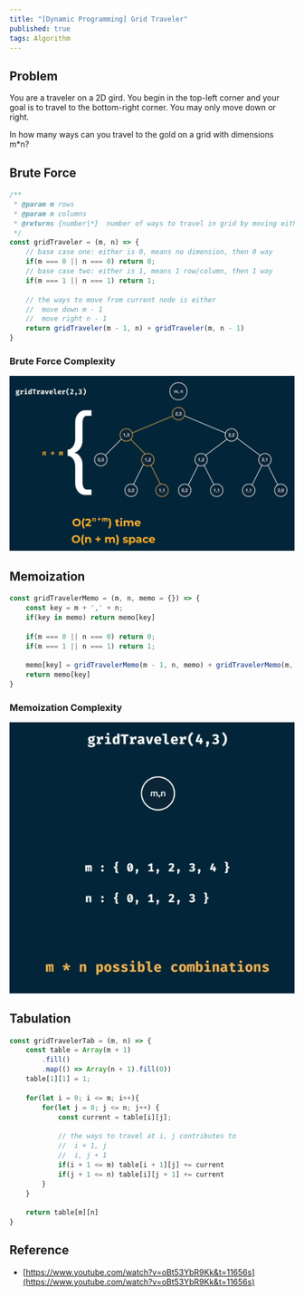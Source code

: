 ```yaml
---
title: "[Dynamic Programming] Grid Traveler"
published: true
tags: Algorithm
---
```


## Problem

You are a traveler on a 2D gird. You begin in the top-left corner and your goal
is to travel to the bottom-right corner. You may only move down or right.

In how many ways can you travel to the gold on a grid with dimensions m*n?

## Brute Force

```javascript
/**
 * @param m rows
 * @param n columns
 * @returns {number|*}  number of ways to travel in grid by moving either downward, or rightward.
 */
const gridTraveler = (m, n) => {
    // base case one: either is 0, means no dimension, then 0 way
    if(m === 0 || n === 0) return 0;
    // base case two: either is 1, means 1 row/column, then 1 way
    if(m === 1 || n === 1) return 1;

    // the ways to move from current node is either
    //  move down m - 1
    //  move right n - 1
    return gridTraveler(m - 1, n) + gridTraveler(m, n - 1)
}
```

### Brute Force Complexity

![Grid Traveler](/../../assets/dynamic-programming/grid-traveler-raw.png)

## Memoization

```javascript
const gridTravelerMemo = (m, n, memo = {}) => {
    const key = m + ',' + n;
    if(key in memo) return memo[key]

    if(m === 0 || n === 0) return 0;
    if(m === 1 || n === 1) return 1;

    memo[key] = gridTravelerMemo(m - 1, n, memo) + gridTravelerMemo(m, n - 1, memo)
    return memo[key]
}
```

### Memoization Complexity

![Grid Traveler](/../../assets/dynamic-programming/grid-traveler-memo.png)

## Tabulation

```javascript
const gridTravelerTab = (m, n) => {
    const table = Array(m + 1)
        .fill()
        .map(() => Array(n + 1).fill(0))
    table[1][1] = 1;

    for(let i = 0; i <= m; i++){
        for(let j = 0; j <= n; j++) {
            const current = table[i][j];

            // the ways to travel at i, j contributes to
            //  i + 1, j
            //  i, j + 1
            if(i + 1 <= m) table[i + 1][j] += current
            if(j + 1 <= n) table[i][j + 1] += current
        }
    }

    return table[m][n]
}
```

## Reference

- [https://www.youtube.com/watch?v=oBt53YbR9Kk&t=11656s](https://www.youtube.com/watch?v=oBt53YbR9Kk&t=11656s)